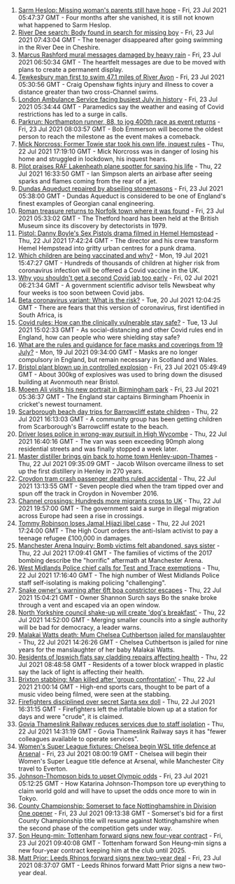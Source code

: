1. [Sarm Heslop: Missing woman's parents still have hope](https://www.bbc.co.uk/news/uk-england-hampshire-57911889) - Fri, 23 Jul 2021 05:47:37 GMT - Four months after she vanished, it is still not known what happened to Sarm Heslop.
2. [River Dee search: Body found in search for missing boy](https://www.bbc.co.uk/news/uk-england-merseyside-57928688) - Fri, 23 Jul 2021 07:43:04 GMT - The teenager disappeared after going swimming in the River Dee in Cheshire.
3. [Marcus Rashford mural messages damaged by heavy rain](https://www.bbc.co.uk/news/uk-england-manchester-57937592) - Fri, 23 Jul 2021 06:50:34 GMT - The heartfelt messages are due to be moved with plans to create a permanent display.
4. [Tewkesbury man first to swim 47.1 miles of River Avon](https://www.bbc.co.uk/news/uk-england-gloucestershire-57931154) - Fri, 23 Jul 2021 05:30:56 GMT - Craig Openshaw fights injury and illness to cover a distance greater than two cross-Channel swims.
5. [London Ambulance Service facing busiest July in history](https://www.bbc.co.uk/news/uk-england-london-57936032) - Fri, 23 Jul 2021 05:34:44 GMT - Paramedics say the weather and easing of Covid restrictions has led to a surge in calls.
6. [Parkrun: Northampton runner, 88, to jog 400th race as event returns](https://www.bbc.co.uk/news/uk-england-northamptonshire-57917112) - Fri, 23 Jul 2021 08:03:57 GMT - Bob Emmerson will become the oldest person to reach the milestone as the event makes a comeback.
7. [Mick Norcross: Former Towie star took his own life, inquest rules](https://www.bbc.co.uk/news/uk-england-essex-57935410) - Thu, 22 Jul 2021 17:19:10 GMT - Mick Norcross was in danger of losing his home and struggled in lockdown, his inquest hears.
8. [Pilot praises RAF Lakenheath plane spotter for saving his life](https://www.bbc.co.uk/news/uk-england-suffolk-57927801) - Thu, 22 Jul 2021 16:33:50 GMT - Ian Simpson alerts an airbase after seeing sparks and flames coming from the rear of a jet.
9. [Dundas Aqueduct repaired by abseiling stonemasons](https://www.bbc.co.uk/news/uk-england-wiltshire-57931430) - Fri, 23 Jul 2021 05:38:00 GMT - Dundas Aqueduct is considered to be one of England's finest examples of Georgian canal engineering.
10. [Roman treasure returns to Norfolk town where it was found](https://www.bbc.co.uk/news/uk-england-norfolk-57929603) - Fri, 23 Jul 2021 05:33:02 GMT - The Thetford hoard has been held at the British Museum since its discovery by detectorists in 1979.
11. [Pistol: Danny Boyle's Sex Pistols drama filmed in Hemel Hempstead](https://www.bbc.co.uk/news/uk-england-beds-bucks-herts-57933408) - Thu, 22 Jul 2021 17:42:24 GMT - The director and his crew transform Hemel Hempstead into gritty urban centres for a punk drama.
12. [Which children are being vaccinated and why?](https://www.bbc.co.uk/news/health-57888429) - Mon, 19 Jul 2021 15:47:27 GMT - Hundreds of thousands of children at higher risk from coronavirus infection will be offered a Covid vaccine in the UK.
13. [Why you shouldn't get a second Covid jab too early](https://www.bbc.co.uk/news/newsbeat-57682233) - Fri, 02 Jul 2021 06:21:34 GMT - A government scientific advisor tells Newsbeat why four weeks is too soon between Covid jabs.
14. [Beta coronavirus variant: What is the risk?](https://www.bbc.co.uk/news/health-55534727) - Tue, 20 Jul 2021 12:04:25 GMT - There are fears that this version of coronavirus, first identified in South Africa, is
15. [Covid rules: How can the clinically vulnerable stay safe?](https://www.bbc.co.uk/news/health-51997151) - Tue, 13 Jul 2021 15:02:33 GMT - As social-distancing and other Covid rules end in England, how can people who were shielding stay safe?
16. [What are the rules and guidance for face masks and coverings from 19 July?](https://www.bbc.co.uk/news/health-51205344) - Mon, 19 Jul 2021 09:34:00 GMT - Masks are no longer compulsory in England, but remain necessary in Scotland and Wales.
17. [Bristol plant blown up in controlled explosion](https://www.bbc.co.uk/news/uk-england-bristol-57936938) - Fri, 23 Jul 2021 05:49:49 GMT - About 300kg of explosives was used to bring down the disused building at Avonmouth near Bristol.
18. [Moeen Ali visits his new portrait in Birmingham park](https://www.bbc.co.uk/news/uk-england-coventry-warwickshire-57936404) - Fri, 23 Jul 2021 05:36:37 GMT - The England star captains Birmingham Phoenix in cricket's newest tournament.
19. [Scarborough beach day trips for Barrowcliff estate children](https://www.bbc.co.uk/news/uk-england-york-north-yorkshire-57922161) - Thu, 22 Jul 2021 16:13:03 GMT - A community group has been getting children from Scarborough's Barrowcliff estate to the beach.
20. [Driver loses police in wrong-way pursuit in High Wycombe](https://www.bbc.co.uk/news/uk-england-beds-bucks-herts-57936053) - Thu, 22 Jul 2021 16:40:16 GMT - The van was seen exceeding 90mph along residential streets and was finally stopped a week later.
21. [Master distiller brings gin back to home town Henley-upon-Thames](https://www.bbc.co.uk/news/uk-england-oxfordshire-57913910) - Thu, 22 Jul 2021 09:35:09 GMT - Jacob Wilson overcame illness to set up the first distillery in Henley in 270 years.
22. [Croydon tram crash passenger deaths ruled accidental](https://www.bbc.co.uk/news/uk-england-london-57721493) - Thu, 22 Jul 2021 13:13:55 GMT - Seven people died when the tram tipped over and spun off the track in Croydon in November 2016.
23. [Channel crossings: Hundreds more migrants cross to UK](https://www.bbc.co.uk/news/uk-england-kent-57937202) - Thu, 22 Jul 2021 19:57:00 GMT - The government said a surge in illegal migration across Europe had seen a rise in crossings.
24. [Tommy Robinson loses Jamal Hijazi libel case](https://www.bbc.co.uk/news/uk-england-leeds-57930901) - Thu, 22 Jul 2021 17:24:00 GMT - The High Court orders the anti-Islam activist to pay a teenage refugee £100,000 in damages.
25. [Manchester Arena Inquiry: Bomb victims felt abandoned, says sister](https://www.bbc.co.uk/news/uk-england-manchester-57933016) - Thu, 22 Jul 2021 17:09:41 GMT - The families of victims of the 2017 bombing describe the "horrific" aftermath at Manchester Arena.
26. [West Midlands Police chief calls for Test and Trace exemptions](https://www.bbc.co.uk/news/uk-england-birmingham-57931627) - Thu, 22 Jul 2021 17:16:40 GMT - The high number of West Midlands Police staff self-isolating is making policing "challenging".
27. [Snake owner's warning after 6ft boa constrictor escapes](https://www.bbc.co.uk/news/uk-england-leicestershire-57923132) - Thu, 22 Jul 2021 15:04:21 GMT - Owner Shannon Surch says Bo the snake broke through a vent and escaped via an open window.
28. [North Yorkshire council shake-up will create 'dog's breakfast'](https://www.bbc.co.uk/news/uk-england-york-north-yorkshire-57930749) - Thu, 22 Jul 2021 14:52:00 GMT - Merging smaller councils into a single authority will be bad for democracy, a leader warns.
29. [Malakai Watts death: Mum Chelsea Cuthbertson jailed for manslaughter](https://www.bbc.co.uk/news/uk-england-hampshire-57915676) - Thu, 22 Jul 2021 14:26:26 GMT - Chelsea Cuthbertson is jailed for nine years for the manslaughter of her baby Malakai Watts.
30. [Residents of Ipswich flats say cladding repairs affecting health](https://www.bbc.co.uk/news/uk-england-suffolk-57916147) - Thu, 22 Jul 2021 08:48:58 GMT - Residents of a tower block wrapped in plastic say the lack of light is affecting their health.
31. [Brixton stabbing: Man killed after 'group confrontation'](https://www.bbc.co.uk/news/uk-england-london-57925768) - Thu, 22 Jul 2021 21:00:14 GMT - High-end sports cars, thought to be part of a music video being filmed, were seen at the stabbing.
32. [Firefighters disciplined over secret Santa sex doll](https://www.bbc.co.uk/news/uk-england-gloucestershire-57931428) - Thu, 22 Jul 2021 16:31:15 GMT - Firefighters left the inflatable blown up at a station for days and were "crude", it is claimed.
33. [Govia Thameslink Railway reduces services due to staff isolation](https://www.bbc.co.uk/news/uk-england-beds-bucks-herts-57920765) - Thu, 22 Jul 2021 14:31:19 GMT - Govia Thameslink Railway says it has "fewer colleagues available to operate services".
34. [Women's Super League fixtures: Chelsea begin WSL title defence at Arsenal](https://www.bbc.co.uk/sport/football/57928978) - Fri, 23 Jul 2021 08:00:19 GMT - Chelsea will begin their Women's Super League title defence at Arsenal, while Manchester City travel to Everton.
35. [Johnson-Thompson bids to upset Olympic odds](https://www.bbc.co.uk/sport/olympics/57901791) - Fri, 23 Jul 2021 05:12:25 GMT - How Katarina Johnson-Thompson tore up everything to claim world gold and will have to upset the odds once more to win in Tokyo.
36. [County Championship: Somerset to face Nottinghamshire in Division One opener](https://www.bbc.co.uk/sport/cricket/57941313) - Fri, 23 Jul 2021 09:13:38 GMT - Somerset's bid for a first County Championship title will resume against Nottinghamshire when the second phase of the competition gets under way.
37. [Son Heung-min: Tottenham forward signs new four-year contract](https://www.bbc.co.uk/sport/football/57941327) - Fri, 23 Jul 2021 09:40:08 GMT - Tottenham forward Son Heung-min signs a new four-year contract keeping him at the club until 2025.
38. [Matt Prior: Leeds Rhinos forward signs new two-year deal](https://www.bbc.co.uk/sport/rugby-league/57934712) - Fri, 23 Jul 2021 08:37:07 GMT - Leeds Rhinos forward Matt Prior signs a new two-year deal.
